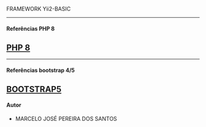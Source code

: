 FRAMEWORK Yii2-BASIC

-------------------------------------------------------------------
#### Referências PHP 8
[PHP 8](https://www.w3schools.com/php/default.asp)
-------------------------------------------------------------------

-------------------------------------------------------------------
#### Referências bootstrap 4/5
[BOOTSTRAP5](https://www.w3schools.com/bootstrap/bootstrap_ver.asp)
-------------------------------------------------------------------
#### Autor
- MARCELO JOSÉ PEREIRA DOS SANTOS

